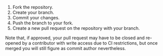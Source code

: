 1. Fork the repository.
2. Create your branch.
3. Commit your changes.
4. Push the branch to your fork.
5. Create a new pull request on the repository with your branch.

Note that, if approved, your pull request may have to be closed and 
re-opened by a contributor with write access due to CI restrictions, 
but once merged you will still figure as commit author nevertheless.

